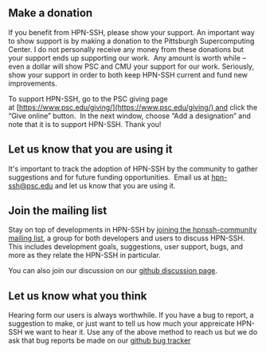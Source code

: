 ## Make a donation

If you benefit from HPN-SSH, please show your support. An important way to show support is by making a donation to the Pittsburgh Supercomputing Center. I do not personally receive any money from these donations but your support ends up supporting our work.  Any amount is worth while – even a dollar will show PSC and CMU your support for our work. Seriously, show your support in order to both keep HPN-SSH current and fund new improvements.

To support HPN-SSH, go to the PSC giving page at [https://www.psc.edu/giving/](https://www.psc.edu/giving/) and click the “Give online” button.  In the next window, choose “Add a designation” and note that it is to support HPN-SSH. Thank you!

## Let us know that you are using it

It's important to track the adoption of HPN-SSH by the community to gather suggestions and for future funding opportunities.  Email us at [hpn-ssh@psc.edu](mailto:hpn-ssh@psc.edu) and let us know that you are using it.

## Join the mailing list

Stay on top of developments in HPN-SSH by [joining the hpnssh-community mailing list](https://lists.psc.edu/mailman/listinfo/hpnssh-community), a group for both developers and users to discuss HPN-SSH. This includes development goals, suggestions, user support, bugs, and more as they relate the HPN-SSH in particular.

You can also join our discussion on our [github discussion page](https://github.com/rapier1/hpn-ssh/discussion). 

## Let us know what you think
Hearing form our users is always worthwhile. If you have a bug to report, a suggestion to make, or just want to tell us how much your appreicate HPN-SSH we want to hear it. Use any of the above method to reach us but we do ask that bug reports be made on our [github bug tracker](https://github.com/rapier/hpn-ssh/issues)
